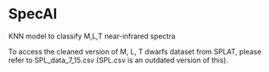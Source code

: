 # SpecAI
KNN model to classify M,L,T near-infrared spectra

To access the cleaned version of M, L, T dwarfs dataset from SPLAT, please refer to SPL_data_7_15.csv (SPL.csv is an outdated version of this).
